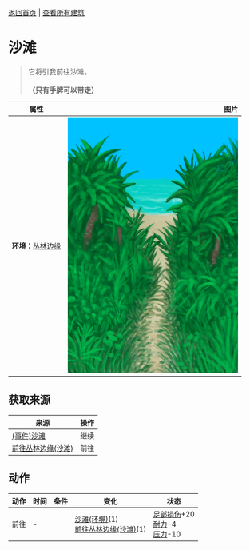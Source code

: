 [返回首页](index.md)   |  [查看所有建筑](building.md)
# 沙滩  
> 它将引我前往沙滩。<br><br><b>（只有手牌可以带走）</b>  
  
  属性  |   图片   
 ----  |  ----:   
 **环境：**[丛林边缘](Outskirts.md)  |  ![](Sprite/PathOutskirtToBeach.png)   
  
## 获取来源  
来源  |  操作  
----  |  ----  
[(事件)沙滩](Event_BeachFoundFromOutskirts.md)  |  继续  
[前往丛林边缘(沙滩)](Path_BeachToOutskirts.md)  |  前往  
## 动作  
动作  |  时间  |  条件  |  变化  |  状态  
----  |  ----  |  ----  |  ----  |  ----  
前往  |  -  |    |  [沙滩(环境)](Env_Beach.md)(1)<br>[前往丛林边缘(沙滩)](Path_BeachToOutskirts.md)(1)  |  [足部损伤](FootDamage.md)+20<br>[耐力](Stamina.md)-4<br>[压力](Stress.md)-10  
